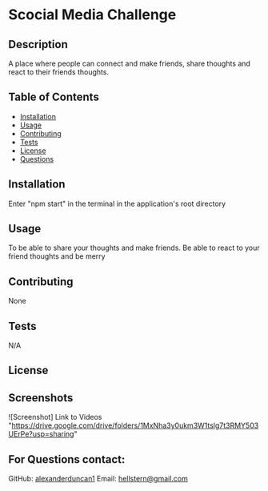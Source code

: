 
# Scocial Media Challenge

## Description
A place where people can connect and make friends, share thoughts and react to their friends thoughts.

## Table of Contents
- [Installation](#installation)
- [Usage](#usage)
- [Contributing](#contributing)
- [Tests](#tests)
- [License](#license)
- [Questions](#questions)



## Installation
Enter "npm start" in the terminal in the application's root directory

## Usage
To be able to share your thoughts and make friends. Be able to react to your friend thoughts and be merry

## Contributing
None

## Tests
N/A

## License



## Screenshots
![Screenshot]
Link to Videos "https://drive.google.com/drive/folders/1MxNha3y0ukm3W1tslg7t3RMY503UErPe?usp=sharing"


## For Questions contact:
GitHub: [alexanderduncan1](https://github.com/alexanderduncan1)
Email: hellstern@gmail.com
